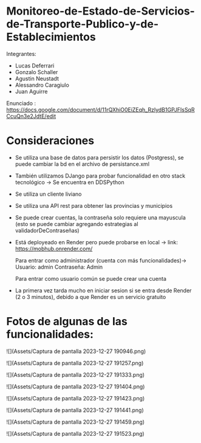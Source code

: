 # Monitoreo-de-Estado-de-Servicios-de-Transporte-Publico-y-de-Establecimientos

Integrantes:
- Lucas Deferrari
- Gonzalo Schaller
- Agustin Neustadt
- Alessandro Caragiulo
- Juan Aguirre

Enunciado : https://docs.google.com/document/d/11rQXhiO0EiZEqh_RzlydB1GPJFIsSqRCcuQn3e2JdtE/edit

# Consideraciones
- Se utiliza una base de datos para persistir los datos (Postgress), se puede cambiar la bd en el archivo de persistance.xml
- También utilizamos DJango para probar funcionalidad en otro stack tecnológico -> Se encuentra en DDSPython
- Se utiliza un cliente liviano
- Se utiliza una API rest para obtener las provincias y municipios
- Se puede crear cuentas, la contraseña solo requiere una mayuscula (esto se puede cambiar agregando estrategias al validadorDeContraseñas)
- Está deployeado en Render pero puede probarse en local -> link: https://mobhub.onrender.com/
  
  Para entrar como administrador (cuenta con más funcionalidades)-> Usuario: admin Contraseña: Admin
  
  Para entrar como usuario común se puede crear una cuenta
- La primera vez tarda mucho en iniciar sesion si se entra desde Render (2 o 3 minutos), debido a que Render es un servicio gratuito


# Fotos de algunas de las funcionalidades:

![](Assets/Captura de pantalla 2023-12-27 190946.png)

![](Assets/Captura de pantalla 2023-12-27 191257.png)

![](Assets/Captura de pantalla 2023-12-27 191333.png)

![](Assets/Captura de pantalla 2023-12-27 191404.png)

![](Assets/Captura de pantalla 2023-12-27 191423.png)

![](Assets/Captura de pantalla 2023-12-27 191441.png)

![](Assets/Captura de pantalla 2023-12-27 191459.png)

![](Assets/Captura de pantalla 2023-12-27 191523.png)







